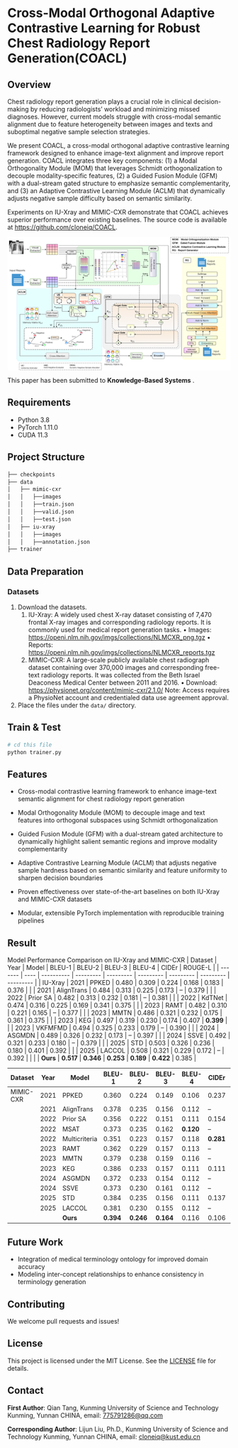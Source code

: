 # Cross-Modal Orthogonal Adaptive Contrastive Learning for Robust Chest Radiology Report Generation(COACL)


## Overview

Chest radiology report generation plays a crucial role in clinical decision-making by reducing radiologists’ workload and minimizing missed diagnoses. However, current models struggle with cross-modal semantic alignment due to feature heterogeneity between images and texts and suboptimal negative sample selection strategies.

We present COACL, a cross-modal orthogonal adaptive contrastive learning framework designed to enhance image-text alignment and improve report generation. COACL integrates three key components: (1) a Modal Orthogonality Module (MOM) that leverages Schmidt orthogonalization to decouple modality-specific features, (2) a Guided Fusion Module (GFM) with a dual-stream gated structure to emphasize semantic complementarity, and (3) an Adaptive Contrastive Learning Module (ACLM) that dynamically adjusts negative sample difficulty based on semantic similarity.

Experiments on IU-Xray and MIMIC-CXR demonstrate that COACL achieves superior performance over existing baselines. The source code is available at https://github.com/cloneiq/COACL.

<div  align="center">    
<img src="./imgs/main_structure.png" 
width = "700" height = "300" 
alt="1" align=center />
</div>

This paper has been submitted to **Knowledge-Based Systems** .

## Requirements
- Python 3.8  
- PyTorch 1.11.0  
- CUDA 11.3  

## Project Structure
```bash
├── checkpoints
├── data
│   ├── mimic-cxr
│   │   ├──images
│   │   ├──train.json
│   │   ├──valid.json
│   │   ├──test.json
│   ├── iu-xray
│   │   ├──images
│   │   ├──annotation.json
├── trainer
```
## Data Preparation

### Datasets

1. Download the datasets.
   1. IU-Xray: A widely used chest X-ray dataset consisting of 7,470 frontal X-ray images and corresponding radiology reports. It is commonly used for medical report generation tasks.
      • Images: https://openi.nlm.nih.gov/imgs/collections/NLMCXR_png.tgz
      • Reports: https://openi.nlm.nih.gov/imgs/collections/NLMCXR_reports.tgz
   2. MIMIC-CXR: A large-scale publicly available chest radiograph dataset containing over 370,000 images and corresponding free-text radiology reports. It was collected from the Beth Israel Deaconess Medical Center between 2011 and 2016.
      • Download: https://physionet.org/content/mimic-cxr/2.1.0/
      Note: Access requires a PhysioNet account and credentialed data use agreement approval.
2. Place the files under the `data/` directory.

## Train & Test

```bash
# cd this file 
python trainer.py
```

## Features

- Cross-modal contrastive learning framework to enhance image-text semantic alignment for chest radiology report generation

- Modal Orthogonality Module (MOM) to decouple image and text features into orthogonal subspaces using Schmidt orthogonalization

- Guided Fusion Module (GFM) with a dual-stream gated architecture to dynamically highlight salient semantic regions and improve modality complementarity

- Adaptive Contrastive Learning Module (ACLM) that adjusts negative sample hardness based on semantic similarity and feature uniformity to sharpen decision boundaries

- Proven effectiveness over state-of-the-art baselines on both IU-Xray and MIMIC-CXR datasets
  
- Modular, extensible PyTorch implementation with reproducible training pipelines

## Result
 Model Performance Comparison on IU-Xray and MIMIC-CXR
| Dataset | Year | Model      | BLEU-1    | BLEU-2    | BLEU-3    | BLEU-4    | CIDEr     | ROUGE-L   |
| ------- | ---- | ---------- | --------- | --------- | --------- | --------- | --------- | --------- |
| IU-Xray | 2021 | PPKED      | 0.480     | 0.309     | 0.224     | 0.168     | 0.183     | 0.376     |
|         | 2021 | AlignTrans | 0.484     | 0.313     | 0.225     | 0.173     | –         | 0.379     |
|         | 2022 | Prior SA   | 0.482     | 0.313     | 0.232     | 0.181     | –         | 0.381     |
|         | 2022 | KdTNet     | 0.474     | 0.316     | 0.225     | 0.169     | 0.341     | 0.375     |
|         | 2023 | RAMT       | 0.482     | 0.310     | 0.221     | 0.165     | –         | 0.377     |
|         | 2023 | MMTN       | 0.486     | 0.321     | 0.232     | 0.175     | 0.361     | 0.375     |
|         | 2023 | KEG        | 0.497     | 0.319     | 0.230     | 0.174     | 0.407     | **0.399** |
|         | 2023 | VKFMFMD    | 0.494     | 0.325     | 0.233     | 0.179     | –         | 0.390     |
|         | 2024 | ASGMDN     | 0.489     | 0.326     | 0.232     | 0.173     | –         | 0.397     |
|         | 2024 | SSVE       | 0.492     | 0.321     | 0.233     | 0.180     | –         | 0.379     |
|         | 2025 | STD        | 0.503     | 0.326     | 0.236     | 0.180     | 0.401     | 0.392     |
|         | 2025 | LACCOL     | 0.508     | 0.321     | 0.229     | 0.172     | –         | 0.392     |
|         |      | **Ours**   | **0.517** | **0.346** | **0.253** | **0.189** | **0.422** | 0.385     |

| Dataset   | Year | Model         | BLEU-1    | BLEU-2    | BLEU-3    | BLEU-4    | CIDEr     | ROUGE-L   |
| --------- | ---- | ------------- | --------- | --------- | --------- | --------- | --------- | --------- |
| MIMIC-CXR | 2021 | PPKED         | 0.360     | 0.224     | 0.149     | 0.106     | 0.237     | 0.284     |
|           | 2021 | AlignTrans    | 0.378     | 0.235     | 0.156     | 0.112     | –         | 0.283     |
|           | 2022 | Prior SA      | 0.356     | 0.222     | 0.151     | 0.111     | 0.154     | 0.280     |
|           | 2022 | MSAT          | 0.373     | 0.235     | 0.162     | **0.120** | –         | 0.282     |
|           | 2022 | Multicriteria | 0.351     | 0.223     | 0.157     | 0.118     | **0.281** | 0.287     |
|           | 2023 | RAMT          | 0.362     | 0.229     | 0.157     | 0.113     | –         | 0.284     |
|           | 2023 | MMTN          | 0.379     | 0.238     | 0.159     | 0.116     | –         | 0.283     |
|           | 2023 | KEG           | 0.386     | 0.233     | 0.157     | 0.111     | 0.111     | 0.274     |
|           | 2024 | ASGMDN        | 0.372     | 0.233     | 0.154     | 0.112     | –         | 0.286     |
|           | 2024 | SSVE          | 0.373     | 0.230     | 0.161     | 0.112     | –         | 0.297     |
|           | 2025 | STD           | 0.384     | 0.235     | 0.156     | 0.111     | 0.137     | 0.273     |
|           | 2025 | LACCOL        | 0.381     | 0.230     | 0.155     | 0.112     | –         | 0.292     |
|           |      | **Ours**      | **0.394** | **0.246** | **0.164** | 0.116     | 0.106     | **0.300** |

## Future Work

- Integration of medical terminology ontology for improved domain accuracy
- Modeling inter-concept relationships to enhance consistency in terminology generation

## Contributing

We welcome pull requests and issues!

## License

This project is licensed under the MIT License. See the [LICENSE](https://opensource.org/license/MIT) file for details.

## Contact

**First Author**: Qian Tang, Kunming University of Science and Technology Kunming, Yunnan CHINA, email: 775791286@qq.com

**Corresponding Author**: Lijun Liu, Ph.D., Kunming University of Science and Technology Kunming, Yunnan CHINA, email: cloneiq@kust.edu.cn

